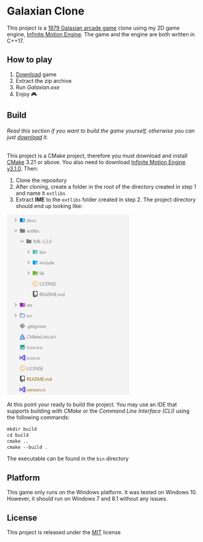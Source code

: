 # Galaxian Clone

This project is a [1979 Galaxian arcade game](https://en.wikipedia.org/wiki/Galaxian) clone using my 2D game engine, [Infinite Motion Engine](https://github.com/KwenaMashamaite/IME). 
The game and the engine are both written in C++17.

## How to play

1. [Download](https://github.com/KwenaMashamaite/Galaxian/releases/tag/v0.5.0) game
2. Extract the zip archive
3. Run _Galaxian.exe_
4. Enjoy :video_game:

## Build

###### *Read this section if you want to build the game yourself, otherwise you can just [download](https://github.com/KwenaMashamaite/Galaxian/releases/tag/v0.5.0) it.*

This project is a CMake project, therefore you must download and install [CMake](https://cmake.org/) 3.21 or above. 
You also need to download [Infinite Motion Engine v3.1.0](https://github.com/KwenaMashamaite/IME/releases/tag/v3.1.0). 
Then:

1. Clone the repository
2. After cloning, create a folder in the root of the directory created in step 1 and name it `extlibs`
3. Extract **IME** to the `extlibs` folder created in step 2. The project directory should end up looking like:

![](docs/screenshots/project-directory-structure.png)
   
At this point your ready to build the project. You may use an IDE that supports building with *CMake* or
the *Command Line Interface (CLI)* using the following commands:

```shell
mkdir build
cd build
cmake ..
cmake --build .
```

The executable can be found in the `bin` directory

## Platform

This game only runs on the Windows platform. It was tested on Windows 10. However,
it should run on Windows 7 and 8.1 without any issues.

## License

This project is released under the [MIT](LICENSE) license

